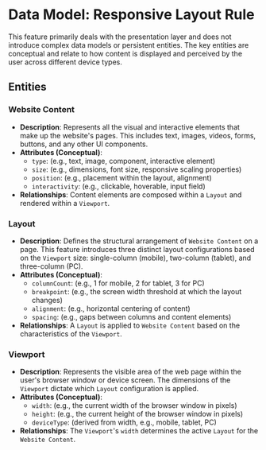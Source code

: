 # Data Model: Responsive Layout Rule

This feature primarily deals with the presentation layer and does not introduce complex data models or persistent entities. The key entities are conceptual and relate to how content is displayed and perceived by the user across different device types.

## Entities

### Website Content

- **Description**: Represents all the visual and interactive elements that make up the website's pages. This includes text, images, videos, forms, buttons, and any other UI components.
- **Attributes (Conceptual)**:
  - `type`: (e.g., text, image, component, interactive element)
  - `size`: (e.g., dimensions, font size, responsive scaling properties)
  - `position`: (e.g., placement within the layout, alignment)
  - `interactivity`: (e.g., clickable, hoverable, input field)
- **Relationships**: Content elements are composed within a `Layout` and rendered within a `Viewport`.

### Layout

- **Description**: Defines the structural arrangement of `Website Content` on a page. This feature introduces three distinct layout configurations based on the `Viewport` size: single-column (mobile), two-column (tablet), and three-column (PC).
- **Attributes (Conceptual)**:
  - `columnCount`: (e.g., 1 for mobile, 2 for tablet, 3 for PC)
  - `breakpoint`: (e.g., the screen width threshold at which the layout changes)
  - `alignment`: (e.g., horizontal centering of content)
  - `spacing`: (e.g., gaps between columns and content elements)
- **Relationships**: A `Layout` is applied to `Website Content` based on the characteristics of the `Viewport`.

### Viewport

- **Description**: Represents the visible area of the web page within the user's browser window or device screen. The dimensions of the `Viewport` dictate which `Layout` configuration is applied.
- **Attributes (Conceptual)**:
  - `width`: (e.g., the current width of the browser window in pixels)
  - `height`: (e.g., the current height of the browser window in pixels)
  - `deviceType`: (derived from width, e.g., mobile, tablet, PC)
- **Relationships**: The `Viewport`'s `width` determines the active `Layout` for the `Website Content`.
